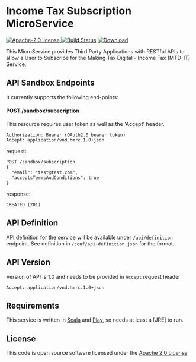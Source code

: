 Income Tax Subscription MicroService
====================================
[![Apache-2.0 license](http://img.shields.io/badge/license-Apache-brightgreen.svg)](http://www.apache.org/licenses/LICENSE-2.0.html)[
![Build Status](https://travis-ci.org/hmrc/income-tax-subscription.svg?branch=master)](https://travis-ci.org/hmrc/income-tax-subscription) [ ![Download](https://api.bintray.com/packages/hmrc/releases/income-tax-subscription/images/download.svg) ](https://bintray.com/hmrc/releases/income-tax-subscription/_latestVersion)

This MicroService provides Third Party Applications with RESTful APIs to allow a User to Subscribe for the Making Tax Digital - Income Tax (MTD-IT) Service.

## API Sandbox Endpoints
It currently supports the following end-points:

#### POST /sandbox/subscription
This resource requires user token as well as the 'Accept' header.
```
Authorization: Bearer {OAuth2.0 bearer token}
Accept: application/vnd.hmrc.1.0+json
```

request:
```
POST /sandbox/subscription
{
  "email": "test@test.com",
  "acceptsTermsAndConditions": true
}
```

response:
```
CREATED (201)
```

## API Definition
API definition for the service will be available under `/api/definition` endpoint.
See definition in `/conf/api-definition.json` for the format.

## API Version
Version of API is 1.0 and needs to be provided in `Accept` request header
```
Accept: application/vnd.hmrc.1.0+json
```

## Requirements

This service is written in [Scala](http://www.scala-lang.org/) and [Play](http://playframework.com/), so needs at least a [JRE] to run.

## License

This code is open source software licensed under the [Apache 2.0 License]("http://www.apache.org/licenses/LICENSE-2.0.html")
